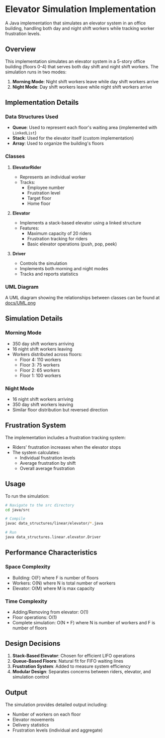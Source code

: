 # Elevator Simulation Implementation

A Java implementation that simulates an elevator system in an office building, handling both day and night shift workers while tracking worker frustration levels.

## Overview

This implementation simulates an elevator system in a 5-story office building (floors 0-4) that serves both day shift and night shift workers. The simulation runs in two modes:

1. **Morning Mode**: Night shift workers leave while day shift workers arrive
2. **Night Mode**: Day shift workers leave while night shift workers arrive

## Implementation Details

### Data Structures Used

- **Queue**: Used to represent each floor's waiting area (implemented with `LinkedList`)
- **Stack**: Used for the elevator itself (custom implementation)
- **Array**: Used to organize the building's floors

### Classes

1. **ElevatorRider**

   - Represents an individual worker
   - Tracks:
     - Employee number
     - Frustration level
     - Target floor
     - Home floor

2. **Elevator**

   - Implements a stack-based elevator using a linked structure
   - Features:
     - Maximum capacity of 20 riders
     - Frustration tracking for riders
     - Basic elevator operations (push, pop, peek)

3. **Driver**
   - Controls the simulation
   - Implements both morning and night modes
   - Tracks and reports statistics

### UML Diagram

A UML diagram showing the relationships between classes can be found at [docs/UML.png](docs/UML.png)

## Simulation Details

### Morning Mode

- 350 day shift workers arriving
- 16 night shift workers leaving
- Workers distributed across floors:
  - Floor 4: 110 workers
  - Floor 3: 75 workers
  - Floor 2: 65 workers
  - Floor 1: 100 workers

### Night Mode

- 16 night shift workers arriving
- 350 day shift workers leaving
- Similar floor distribution but reversed direction

## Frustration System

The implementation includes a frustration tracking system:

- Riders' frustration increases when the elevator stops
- The system calculates:
  - Individual frustration levels
  - Average frustration by shift
  - Overall average frustration

## Usage

To run the simulation:

```bash
# Navigate to the src directory
cd java/src

# Compile
javac data_structures/linear/elevator/*.java

# Run
java data_structures.linear.elevator.Driver
```

## Performance Characteristics

### Space Complexity

- Building: O(F) where F is number of floors
- Workers: O(N) where N is total number of workers
- Elevator: O(M) where M is max capacity

### Time Complexity

- Adding/Removing from elevator: O(1)
- Floor operations: O(1)
- Complete simulation: O(N \* F) where N is number of workers and F is number of floors

## Design Decisions

1. **Stack-Based Elevator**: Chosen for efficient LIFO operations
2. **Queue-Based Floors**: Natural fit for FIFO waiting lines
3. **Frustration System**: Added to measure system efficiency
4. **Modular Design**: Separates concerns between riders, elevator, and simulation control

## Output

The simulation provides detailed output including:

- Number of workers on each floor
- Elevator movements
- Delivery statistics
- Frustration levels (individual and aggregate)
